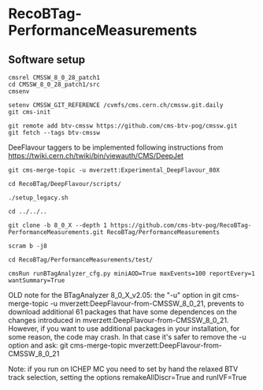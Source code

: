 # RecoBTag-PerformanceMeasurements

## Software setup

```
cmsrel CMSSW_8_0_28_patch1
cd CMSSW_8_0_28_patch1/src
cmsenv

setenv CMSSW_GIT_REFERENCE /cvmfs/cms.cern.ch/cmssw.git.daily
git cms-init

git remote add btv-cmssw https://github.com/cms-btv-pog/cmssw.git
git fetch --tags btv-cmssw
```

DeeFlavour taggers to be implemented following instructions from https://twiki.cern.ch/twiki/bin/viewauth/CMS/DeepJet
```
git cms-merge-topic -u mverzett:Experimental_DeepFlavour_80X

cd RecoBTag/DeepFlavour/scripts/

./setup_legacy.sh

cd ../../..

git clone -b 8_0_X --depth 1 https://github.com/cms-btv-pog/RecoBTag-PerformanceMeasurements.git RecoBTag/PerformanceMeasurements

scram b -j8

cd RecoBTag/PerformanceMeasurements/test/

cmsRun runBTagAnalyzer_cfg.py miniAOD=True maxEvents=100 reportEvery=1 wantSummary=True
```

OLD note for the BTagAnalyzer 8_0_X_v2.05: the "-u" option in git cms-merge-topic -u mverzett:DeepFlavour-from-CMSSW_8_0_21, prevents to download additional 61 packages that have some dependences on the changes introduced in mverzett:DeepFlavour-from-CMSSW_8_0_21. However, if you want to use additional packages in your installation, for some reason, the code may crash. In that case it's safer to remove the -u option and ask: git cms-merge-topic mverzett:DeepFlavour-from-CMSSW_8_0_21

Note: if you run on ICHEP MC you need to set by hand the relaxed BTV track selection, setting the options remakeAllDiscr=True and runIVF=True

